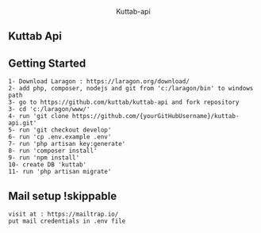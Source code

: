 <p align="center">Kuttab-api</p>

## Kuttab Api


## Getting Started
```
1- Download Laragon : https://laragon.org/download/
2- add php, composer, nodejs and git from 'c:/laragon/bin' to windows path
3- go to https://github.com/kuttab/kuttab-api and fork repository
3- cd 'c:/laragon/www/' 
4- run 'git clone https://github.com/{yourGitHubUsername}/kuttab-api.git'
5- run 'git checkout develop'
6- run 'cp .env.example .env'
7- run 'php artisan key:generate'
8- run 'composer install'
9- run 'npm install'
10- create DB 'kuttab'
11- run 'php artisan migrate'
```

## Mail setup !skippable
```
visit at : https://mailtrap.io/
put mail credentials in .env file
```
